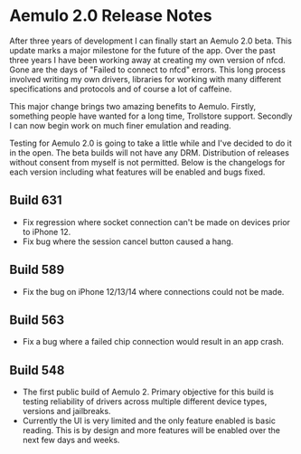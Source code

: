 # Aemulo 2.0 Release Notes

After three years of development I can finally start an Aemulo 2.0 beta. This update marks a major milestone for the future of the app. Over the past three years I have been working away at creating my own version of nfcd. Gone are the days of "Failed to connect to nfcd" errors. This long process involved writing my own drivers, libraries for working with many different specifications and protocols and of course a lot of caffeine. 

This major change brings two amazing benefits to Aemulo. Firstly, something people have wanted for a long time, Trollstore support. Secondly I can now begin work on much finer emulation and reading. 

Testing for Aemulo 2.0 is going to take a little while and I've decided to do it in the open. The beta builds will not have any DRM. Distribution of releases without consent from myself is not permitted. Below is the changelogs for each version including what features will be enabled and bugs fixed.

## Build 631
- Fix regression where socket connection can't be made on devices prior to iPhone 12.
- Fix bug where the session cancel button caused a hang.

## Build 589
- Fix the bug on iPhone 12/13/14 where connections could not be made.

## Build 563
- Fix a bug where a failed chip connection would result in an app crash.

## Build 548
- The first public build of Aemulo 2. Primary objective for this build is testing reliability of drivers across multiple different device types, versions and jailbreaks.
- Currently the UI is very limited and the only feature enabled is basic reading. This is by design and more features will be enabled over the next few days and weeks.
